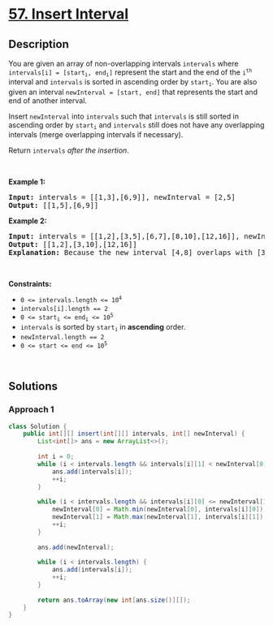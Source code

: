 # [57. Insert Interval](https://leetcode.com/problems/insert-interval)

## Description

<p>You are given an array of non-overlapping intervals <code>intervals</code> where <code>intervals[i] = [start<sub>i</sub>, end<sub>i</sub>]</code> represent the start and the end of the <code>i<sup>th</sup></code> interval and <code>intervals</code> is sorted in ascending order by <code>start<sub>i</sub></code>. You are also given an interval <code>newInterval = [start, end]</code> that represents the start and end of another interval.</p>

<p>Insert <code>newInterval</code> into <code>intervals</code> such that <code>intervals</code> is still sorted in ascending order by <code>start<sub>i</sub></code> and <code>intervals</code> still does not have any overlapping intervals (merge overlapping intervals if necessary).</p>

<p>Return <code>intervals</code><em> after the insertion</em>.</p>
<p>&nbsp;</p>

<p><strong class="example">Example 1:</strong></p>
<pre>
<strong>Input:</strong> intervals = [[1,3],[6,9]], newInterval = [2,5]
<strong>Output:</strong> [[1,5],[6,9]]
</pre>

<p><strong class="example">Example 2:</strong></p>
<pre>
<strong>Input:</strong> intervals = [[1,2],[3,5],[6,7],[8,10],[12,16]], newInterval = [4,8]
<strong>Output:</strong> [[1,2],[3,10],[12,16]]
<strong>Explanation:</strong> Because the new interval [4,8] overlaps with [3,5],[6,7],[8,10].
</pre>
<p>&nbsp;</p>

<p><strong>Constraints:</strong></p>
<ul>
    <li><code>0 &lt;= intervals.length &lt;= 10<sup>4</sup></code></li>
    <li><code>intervals[i].length == 2</code></li>
    <li><code>0 &lt;= start<sub>i</sub> &lt;= end<sub>i</sub> &lt;= 10<sup>5</sup></code></li>
    <li><code>intervals</code> is sorted by <code>start<sub>i</sub></code> in <strong>ascending</strong> order.</li>
    <li><code>newInterval.length == 2</code></li>
    <li><code>0 &lt;= start &lt;= end &lt;= 10<sup>5</sup></code></li>
</ul>
<p>&nbsp;</p>

## Solutions

### **Approach 1**

```java
class Solution {
    public int[][] insert(int[][] intervals, int[] newInterval) {
        List<int[]> ans = new ArrayList<>();
        
        int i = 0;
        while (i < intervals.length && intervals[i][1] < newInterval[0]) {
            ans.add(intervals[i]);
            ++i;
        }
        
        while (i < intervals.length && intervals[i][0] <= newInterval[1]) {
            newInterval[0] = Math.min(newInterval[0], intervals[i][0]);
            newInterval[1] = Math.max(newInterval[1], intervals[i][1]);
            ++i;
        }
        
        ans.add(newInterval);
        
        while (i < intervals.length) {
            ans.add(intervals[i]);
            ++i;
        }
        
        return ans.toArray(new int[ans.size()][]);
    }
}
```